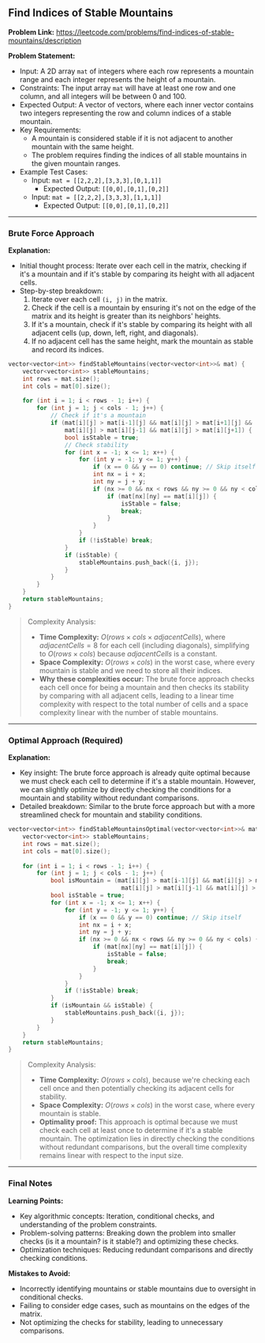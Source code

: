 ## Find Indices of Stable Mountains
**Problem Link:** https://leetcode.com/problems/find-indices-of-stable-mountains/description

**Problem Statement:**
- Input: A 2D array `mat` of integers where each row represents a mountain range and each integer represents the height of a mountain.
- Constraints: The input array `mat` will have at least one row and one column, and all integers will be between 0 and 100.
- Expected Output: A vector of vectors, where each inner vector contains two integers representing the row and column indices of a stable mountain.
- Key Requirements:
  - A mountain is considered stable if it is not adjacent to another mountain with the same height.
  - The problem requires finding the indices of all stable mountains in the given mountain ranges.
- Example Test Cases:
  - Input: `mat = [[2,2,2],[3,3,3],[0,1,1]]`
    - Expected Output: `[[0,0],[0,1],[0,2]]`
  - Input: `mat = [[2,2,2],[3,3,3],[1,1,1]]`
    - Expected Output: `[[0,0],[0,1],[0,2]]`

---

### Brute Force Approach
**Explanation:**
- Initial thought process: Iterate over each cell in the matrix, checking if it's a mountain and if it's stable by comparing its height with all adjacent cells.
- Step-by-step breakdown:
  1. Iterate over each cell `(i, j)` in the matrix.
  2. Check if the cell is a mountain by ensuring it's not on the edge of the matrix and its height is greater than its neighbors' heights.
  3. If it's a mountain, check if it's stable by comparing its height with all adjacent cells (up, down, left, right, and diagonals).
  4. If no adjacent cell has the same height, mark the mountain as stable and record its indices.

```cpp
vector<vector<int>> findStableMountains(vector<vector<int>>& mat) {
    vector<vector<int>> stableMountains;
    int rows = mat.size();
    int cols = mat[0].size();
    
    for (int i = 1; i < rows - 1; i++) {
        for (int j = 1; j < cols - 1; j++) {
            // Check if it's a mountain
            if (mat[i][j] > mat[i-1][j] && mat[i][j] > mat[i+1][j] && 
                mat[i][j] > mat[i][j-1] && mat[i][j] > mat[i][j+1]) {
                bool isStable = true;
                // Check stability
                for (int x = -1; x <= 1; x++) {
                    for (int y = -1; y <= 1; y++) {
                        if (x == 0 && y == 0) continue; // Skip itself
                        int nx = i + x;
                        int ny = j + y;
                        if (nx >= 0 && nx < rows && ny >= 0 && ny < cols) {
                            if (mat[nx][ny] == mat[i][j]) {
                                isStable = false;
                                break;
                            }
                        }
                    }
                    if (!isStable) break;
                }
                if (isStable) {
                    stableMountains.push_back({i, j});
                }
            }
        }
    }
    return stableMountains;
}
```

> Complexity Analysis:
> - **Time Complexity:** $O(rows \times cols \times adjacentCells)$, where $adjacentCells = 8$ for each cell (including diagonals), simplifying to $O(rows \times cols)$ because $adjacentCells$ is a constant.
> - **Space Complexity:** $O(rows \times cols)$ in the worst case, where every mountain is stable and we need to store all their indices.
> - **Why these complexities occur:** The brute force approach checks each cell once for being a mountain and then checks its stability by comparing with all adjacent cells, leading to a linear time complexity with respect to the total number of cells and a space complexity linear with the number of stable mountains.

---

### Optimal Approach (Required)
**Explanation:**
- Key insight: The brute force approach is already quite optimal because we must check each cell to determine if it's a stable mountain. However, we can slightly optimize by directly checking the conditions for a mountain and stability without redundant comparisons.
- Detailed breakdown: Similar to the brute force approach but with a more streamlined check for mountain and stability conditions.

```cpp
vector<vector<int>> findStableMountainsOptimal(vector<vector<int>>& mat) {
    vector<vector<int>> stableMountains;
    int rows = mat.size();
    int cols = mat[0].size();
    
    for (int i = 1; i < rows - 1; i++) {
        for (int j = 1; j < cols - 1; j++) {
            bool isMountain = (mat[i][j] > mat[i-1][j] && mat[i][j] > mat[i+1][j] && 
                                mat[i][j] > mat[i][j-1] && mat[i][j] > mat[i][j+1]);
            bool isStable = true;
            for (int x = -1; x <= 1; x++) {
                for (int y = -1; y <= 1; y++) {
                    if (x == 0 && y == 0) continue; // Skip itself
                    int nx = i + x;
                    int ny = j + y;
                    if (nx >= 0 && nx < rows && ny >= 0 && ny < cols) {
                        if (mat[nx][ny] == mat[i][j]) {
                            isStable = false;
                            break;
                        }
                    }
                }
                if (!isStable) break;
            }
            if (isMountain && isStable) {
                stableMountains.push_back({i, j});
            }
        }
    }
    return stableMountains;
}
```

> Complexity Analysis:
> - **Time Complexity:** $O(rows \times cols)$, because we're checking each cell once and then potentially checking its adjacent cells for stability.
> - **Space Complexity:** $O(rows \times cols)$ in the worst case, where every mountain is stable.
> - **Optimality proof:** This approach is optimal because we must check each cell at least once to determine if it's a stable mountain. The optimization lies in directly checking the conditions without redundant comparisons, but the overall time complexity remains linear with respect to the input size.

---

### Final Notes

**Learning Points:**
- Key algorithmic concepts: Iteration, conditional checks, and understanding of the problem constraints.
- Problem-solving patterns: Breaking down the problem into smaller checks (is it a mountain? is it stable?) and optimizing these checks.
- Optimization techniques: Reducing redundant comparisons and directly checking conditions.

**Mistakes to Avoid:**
- Incorrectly identifying mountains or stable mountains due to oversight in conditional checks.
- Failing to consider edge cases, such as mountains on the edges of the matrix.
- Not optimizing the checks for stability, leading to unnecessary comparisons.